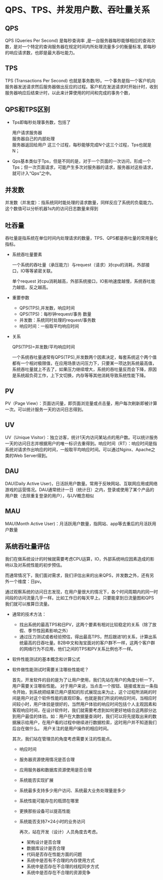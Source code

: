 # QPS、TPS、并发用户数、吞吐量关系

## QPS

QPS (Queries Per Second)  是每秒查询率 ,是一台服务器每秒能够相应的查询次数，是对一个特定的查询服务器在规定时间内所处理流量多少的衡量标准, 即每秒的响应请求数，也即是最大吞吐能力。

## TPS

TPS (Transactions Per Second)  也就是事务数/秒。一个事务是指一个客户机向服务器发送请求然后服务器做出反应的过程。客户机在发送请求时开始计时，收到服务器响应后结束计时，以此来计算使用的时间和完成的事务个数，

## QPS和TPS区别

- Tps即每秒处理事务数，包括了

    用户请求服务器  
    服务器自己的内部处理  
    服务器返回给用户
    这三个过程，每秒能够完成N个这三个过程，Tps也就是N；

- Qps基本类似于Tps，但是不同的是，对于一个页面的一次访问，形成一个Tps；但一次页面请求，可能产生多次对服务器的请求，服务器对这些请求，就可计入“Qps”之中。

## 并发数

并发数（并发度）：指系统同时能处理的请求数量，同样反应了系统的负载能力。这个数值可以分析机器1s内的访问日志数量来得到

## 吐吞量

吞吐量是指系统在单位时间内处理请求的数量，TPS、QPS都是吞吐量的常用量化指标。

- 系统吞吐量要素

    一个系统的吞吐量（承压能力）与request（请求）对cpu的消耗，外部接口，IO等等紧密关联。

    单个request 对cpu消耗越高，外部系统接口，IO影响速度越慢，系统吞吐能力越低，反之越高。

- 重要参数

  - QPS(TPS),并发数，响应时间
  - QPS(TPS)：每秒钟request/事务 数量
  - 并发数：系统同时处理的request/事务数
  - 响应时间：一般取平均响应时间

- 关系

    QPS(TPS)=并发数/平均响应时间

    一个系统吞吐量通常有QPS(TPS),并发数两个因素决定，每套系统这个两个值都有一个相对极限值，在应用场景访问压力下，只要某一项达到系统最高值，系统吞吐量就上不去了，如果压力继续增大，系统的吞吐量反而会下降，原因是系统超负荷工作，上下文切换，内存等等其他消耗导致系统性能下降。

## PV

PV（Page View）：页面访问量，即页面浏览量或点击量，用户每次刷新即被计算一次。可以统计服务一天的访问日志得到。

## UV

UV（Unique Visitor）：独立访客，统计1天内访问某站点的用户数。可以统计服务一天的访问日志并根据用户的唯一标识去重得到。响应时间（RT）：响应时间是指系统对请求作出响应的时间，一般取平均响应时间。可以通过Nginx、Apache之类的Web Server得到。

## DAU

DAU(Daily Active User)，日活跃用户数量。常用于反映网站、互联网应用或网络游戏的运营情况。DAU通常统计一日（统计日）之内，登录或使用了某个产品的用户数（去除重复登录的用户），与UV概念相似 

## MAU

MAU(Month Active User)：月活跃用户数量，指网站、app等去重后的月活跃用户数量

## 系统吞吐量评估

我们在做系统设计的时候就需要考虑CPU运算，IO，外部系统响应因素造成的影响以及对系统性能的初步预估。

而通常情况下，我们面对需求，我们评估出来的出来QPS，并发数之外，还有另外一个维度：日pv。

通过观察系统的访问日志发现，在用户量很大的情况下，各个时间周期内的同一时间段的访问流量几乎一样。比如工作日的每天早上。只要能拿到日流量图和QPS我们就可以推算日流量。

- 通常的技术方法：

  - 找出系统的最高TPS和日PV，这两个要素有相对比较稳定的关系（除了放假、季节性因素影响之外）
  - 通过压力测试或者经验预估，得出最高TPS，然后跟进1的关系，计算出系统最高的日吞吐量。B2B中文和淘宝面对的客户群不一样，这两个客户群的网络行为不应用，他们之间的TPS和PV关系比例也不一样。

- 软件性能测试的基本概念和计算公式

- 软件做性能测试时需要关注哪些性能呢？

    首先，开发软件的目的是为了让用户使用，我们先站在用户的角度分析一下，用户需要关注哪些性能。
    对于用户来说，当点击一个按钮、链接或发出一条指令开始，到系统把结果已用户感知的形式展现出来为止，这个过程所消耗的时间是用户对这个软件性能的直观印象。也就是我们所说的响应时间，当相应时间较小时，用户体验是很好的，当然用户体验的响应时间包括个人主观因素和客观响应时间，在设计软件时，我们就需要考虑到如何更好地结合这两部分达到用户最佳的体验。如：用户在大数据量查询时，我们可以将先提取出来的数据展示给用户，在用户看的过程中继续进行数据检索，这时用户并不知道我们后台在做什么。
    用户关注的是用户操作的相应时间。

    其次，我们站在管理员的角度考虑需要关注的性能点。

  - 响应时间
  - 服务器资源使用情况是否合理
  - 应用服务器和数据库资源使用是否合理
  - 系统能否实现扩展
  - 系统最多支持多少用户访问、系统最大业务处理量是多少
  - 系统性能可能存在的瓶颈在哪里
  - 更换那些设备可以提高性能
  - 系统能否支持7×24小时的业务访问

    再次，站在开发（设计）人员角度去考虑。

    - 架构设计是否合理
    - 数据库设计是否合理
    - 代码是否存在性能方面的问题
    - 系统中是否有不合理的内存使用方式
    - 系统中是否存在不合理的线程同步方式
    - 系统中是否存在不合理的资源竞争
